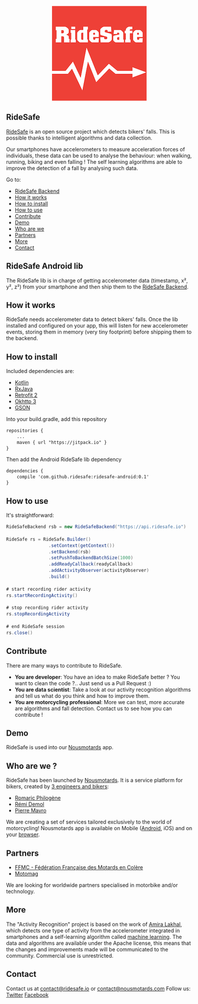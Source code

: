 <center><img src="https://raw.githubusercontent.com/ridesafe/project/gh-pages/ridesafe_256.jpg" ></center>

## RideSafe
[RideSafe](http://www.ridesafe.io) is an open source project which detects bikers' falls. This is possible thanks to intelligent algorithms and data collection.

Our smartphones have accelerometers to measure acceleration forces of individuals, these data can be used to analyse the behaviour: when walking, running, biking and even falling !
The self learning algorithms are able to improve the detection of a fall by analysing such data.

Go to:
* [RideSafe Backend](#ridesafe-backend)
* [How it works](#how-it-works)
* [How to install](#how-to-install)
* [How to use](#how-to-use)
* [Contribute](#contribute)
* [Demo](#demo)
* [Who are we](#who-are-we)
* [Partners](#partners)
* [More](#more)
* [Contact](#contact)

## RideSafe Android lib
The RideSafe lib is in charge of getting accelerometer data (timestamp, x², y², z²) from your smartphone and then ship them to the [RideSafe Backend](https://github.com/ridesafe/ridesafe-backend).

## How it works
RideSafe needs accelerometer data to detect bikers' falls. Once the lib installed and configured on your app, this will listen for new accelerometer events, storing them in memory (very tiny footprint) before shipping them to the backend.

## How to install

Included dependencies are:
* [Kotlin](https://kotlinlang.org/)
* [RxJava](https://github.com/ReactiveX/RxJava)
* [Retrofit 2](http://square.github.io/retrofit/)
* [Okhttp 3](http://square.github.io/okhttp/)
* [GSON](https://github.com/google/gson)


Into your build.gradle, add this repository

```
repositories {
    ...
    maven { url "https://jitpack.io" }
}
```

Then add the Android RideSafe lib dependency
```
dependencies {
    compile 'com.github.ridesafe:ridesafe-android:0.1'
}
```

## How to use

It's straightforward:
```Java
RideSafeBackend rsb = new RideSafeBackend("https://api.ridesafe.io")

RideSafe rs = RideSafe.Builder()
                .setContext(getContext())
                .setBackend(rsb)
                .setPushToBackendBatchSize(1000)
                .addReadyCallback(readyCallback)
                .addActivityObserver(activityObserver)
                .build()

# start recording rider activity
rs.startRecordingActivity()

# stop recording rider activity
rs.stopRecordingActivity

# end RideSafe session
rs.close()

```

## Contribute
There are many ways to contribute to RideSafe.
* **You are developer**: You have an idea to make RideSafe better ? You want to clean the code ?.. Just send us a Pull Request :)
* **You are data scientist**: Take a look at our activity recognition algorithms and tell us what do you think and how to improve them.
* **You are motorcycling professional**: More we can test, more accurate are algorithms and fall detection. Contact us to see how you can contribute !

## Demo
RideSafe is used into our [Nousmotards](https://play.google.com/store/apps/details?id=com.nousmotards.android) app.

## Who are we ?
RideSafe has been launched by [Nousmotards](https://www.nousmotards.com).
It is a service platform for bikers, created by [3 engineers and bikers](http://blog.nousmotards.com/2015/04/24/ouverture-du-blog-nousmotards/):
* [Romaric Philogène](https://fr.linkedin.com/in/romaricphilogene)
* [Rémi Demol](https://www.linkedin.com/in/demolremi/fr)
* [Pierre Mavro](https://fr.linkedin.com/in/pmavro/fr)

We are creating a set of services tailored exclusively to the world of motorcycling!
Nousmotards app is available on Mobile ([Android](https://play.google.com/store/apps/details?id=com.nousmotards.android), iOS) and on your [browser](https://www.nousmotards.com).

## Partners
* [FFMC - Fédération Française des Motards en Colère](http://ffmc.fr/)
* [Motomag](http://www.motomag.com/)

We are looking for worldwide partners specialised in motorbike and/or technology.

## More
The "Activity Recognition" project is based on the work of [Amira Lakhal](https://github.com/MiraLak), which detects one type of activity from the accelerometer integrated in smartphones and a self-learning algorithm called [machine learning](https://en.wikipedia.org/wiki/Machine_learning).
The data and algorithms are available under the Apache license, this means that the changes and improvements made will be communicated to the community.
Commercial use is unrestricted.

## Contact

Contact us at [contact@ridesafe.io](mailto:contact@ridesafe.io) or [contact@nousmotards.com](mailto:contact@nousmotards.com)
Follow us: [Twitter](https://twitter.com/Nousmotards) [Facebook](https://www.facebook.com/nousmotardsapp)